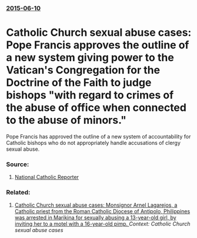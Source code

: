 ### [2015-06-10](/news/2015/06/10/index.md)

# Catholic Church sexual abuse cases: Pope Francis approves the outline of a new system giving power to the Vatican's Congregation for the Doctrine of the Faith to judge bishops "with regard to crimes of the abuse of office when connected to the abuse of minors." 

Pope Francis has approved the outline of a new system of accountability for Catholic bishops who do not appropriately handle accusations of clergy sexual abuse.


### Source:

1. [National Catholic Reporter](http://ncronline.org/news/vatican/francis-approves-process-accountability-bishops-sexual-abuse)

### Related:

1. [Catholic Church sexual abuse cases: Monsignor Arnel Lagarejos, a Catholic priest from the Roman Catholic Diocese of Antipolo, Philippines was arrested in Marikina for sexually abusing a 13-year-old girl, by inviting her to a motel with a 16-year-old pimp. ](/news/2017/07/29/catholic-church-sexual-abuse-cases-monsignor-arnel-lagarejos-a-catholic-priest-from-the-roman-catholic-diocese-of-antipolo-philippines-wa.md) _Context: Catholic Church sexual abuse cases_
